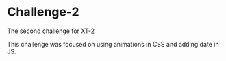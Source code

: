 # Challenge-2
 The second challenge for XT-2

This challenge was focused on using animations in CSS and adding date in JS.
